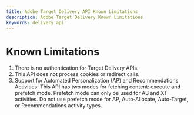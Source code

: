```yaml
---
title: Adobe Target Delivery API Known Limitations
description: Adobe Target Delivery Known Limitations
keywords: delivery api
--- 
```


# Known Limitations

1. There is no authentication for Target Delivery APIs.
1. This API does not process cookies or redirect calls.
1. Support for Automated Personalization (AP) and Recommendations Activities: This API has two modes for fetching content: execute and prefetch mode. Prefetch mode can only be used for AB and XT activities. Do not use prefetch mode for AP, Auto-Allocate, Auto-Target, or Recommendations activity types.